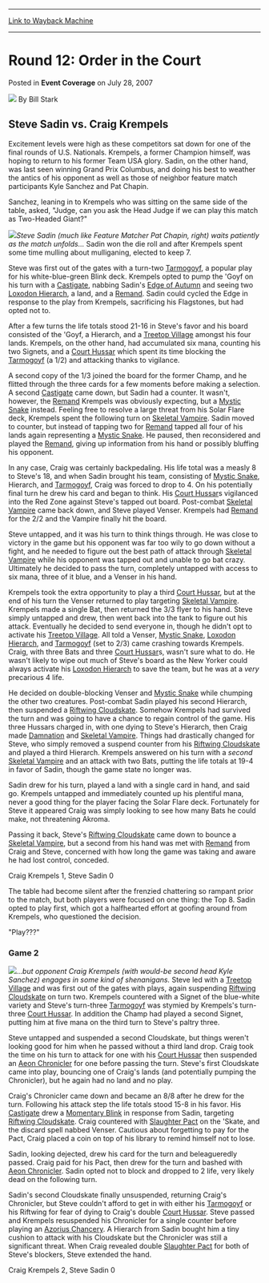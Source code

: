 
---
[Link to Wayback Machine](https://web.archive.org/web/20220628163443/https://magic.wizards.com/en/articles/archive/event-coverage/round-12-order-court-2007-07-28)

[_metadata_:author]:- "Bill Stark"
[_metadata_:description]:- "Steve Sadin vs. Craig Krempels Excitement levels were high as these competitors sat down for one of the final rounds of U.S. Nationals. Krempels, a former Champion himself, was hoping to return to his former Team USA glory. Sadin, on the other hand, was last seen winning Grand Prix Columbus, and doing his best to weather the antics of his opponent as well as those of neighbor"
[_metadata_:generator]:- "Drupal 7 (http://drupal.org)"
[_metadata_:node]:- "587071"
[_metadata_:publish_date]:- "2007-07-28"
[_metadata_:source]:- "div-main-content"
[_metadata_:title]:- "Round 12: Order in the Court"
[_metadata_:wayback_capture_timestamp]:- "2022-06-28 16:34:43"
[_metadata_:wayback_raw_url]:- "https://web.archive.org/web/20220628163443id_/https://magic.wizards.com/en/articles/archive/event-coverage/round-12-order-court-2007-07-28"
[_metadata_:wayback_url]:- "https://magic.wizards.com/en/articles/archive/event-coverage/round-12-order-court-2007-07-28"
---


Round 12: Order in the Court
============================



 Posted in **Event Coverage**
 on July 28, 2007 






![](https://media.magic.wizards.com/styles/auth_small/public/images/person/authorpic_BillStark.jpg)
By Bill Stark












Steve Sadin vs. Craig Krempels
------------------------------


Excitement levels were high as these competitors sat down for one of the final rounds of U.S. Nationals. Krempels, a former Champion himself, was hoping to return to his former Team USA glory. Sadin, on the other hand, was last seen winning Grand Prix Columbus, and doing his best to weather the antics of his opponent as well as those of neighbor feature match participants Kyle Sanchez and Pat Chapin.


Sanchez, leaning in to Krempels who was sitting on the same side of the table, asked, "Judge, can you ask the Head Judge if we can play this match as Two-Headed Giant?"


![](https://media.magic.wizards.com/image_legacy_migration/sideboard/images/usnat07/R12_Sadin.jpg)*Steve Sadin (much like Feature Matcher Pat Chapin, right) waits patiently as the match unfolds...*
Sadin won the die roll and after Krempels spent some time mulling about mulliganing, elected to keep 7.


Steve was first out of the gates with a turn-two [Tarmogoyf](https://gatherer.wizards.com/Pages/Card/Details.aspx?name=Tarmogoyf), a popular play for his white-blue-green Blink deck. Krempels opted to pump the 'Goyf on his turn with a [Castigate](https://gatherer.wizards.com/Pages/Card/Details.aspx?name=Castigate), nabbing Sadin's [Edge of Autumn](https://gatherer.wizards.com/Pages/Card/Details.aspx?name=Edge+of+Autumn) and seeing two [Loxodon Hierarch](https://gatherer.wizards.com/Pages/Card/Details.aspx?name=Loxodon+Hierarch), a land, and a [Remand](https://gatherer.wizards.com/Pages/Card/Details.aspx?name=Remand). Sadin could cycled the Edge in response to the play from Krempels, sacrificing his Flagstones, but had opted not to.


After a few turns the life totals stood 21-16 in Steve's favor and his board consisted of the 'Goyf, a Hierarch, and a [Treetop Village](https://gatherer.wizards.com/Pages/Card/Details.aspx?name=Treetop+Village) amongst his four lands. Krempels, on the other hand, had accumulated six mana, counting his two Signets, and a [Court Hussar](https://gatherer.wizards.com/Pages/Card/Details.aspx?name=Court+Hussar) which spent its time blocking the [Tarmogoyf](https://gatherer.wizards.com/Pages/Card/Details.aspx?name=Tarmogoyf) (a 1/2) and attacking thanks to vigilance.


A second copy of the 1/3 joined the board for the former Champ, and he flitted through the three cards for a few moments before making a selection. A second [Castigate](https://gatherer.wizards.com/Pages/Card/Details.aspx?name=Castigate) came down, but Sadin had a counter. It wasn't, however, the [Remand](https://gatherer.wizards.com/Pages/Card/Details.aspx?name=Remand) Krempels was obviously expecting, but a [Mystic Snake](https://gatherer.wizards.com/Pages/Card/Details.aspx?name=Mystic+Snake) instead. Feeling free to resolve a large threat from his Solar Flare deck, Krempels spent the following turn on [Skeletal Vampire](https://gatherer.wizards.com/Pages/Card/Details.aspx?name=Skeletal+Vampire). Sadin moved to counter, but instead of tapping two for [Remand](https://gatherer.wizards.com/Pages/Card/Details.aspx?name=Remand) tapped all four of his lands again representing a [Mystic Snake](https://gatherer.wizards.com/Pages/Card/Details.aspx?name=Mystic+Snake). He paused, then reconsidered and played the [Remand](https://gatherer.wizards.com/Pages/Card/Details.aspx?name=Remand), giving up information from his hand or possibly bluffing his opponent.


In any case, Craig was certainly backpedaling. His life total was a measly 8 to Steve's 18, and when Sadin brought his team, consisting of [Mystic Snake](https://gatherer.wizards.com/Pages/Card/Details.aspx?name=Mystic+Snake), Hierarch, and [Tarmogoyf](https://gatherer.wizards.com/Pages/Card/Details.aspx?name=Tarmogoyf), Craig was forced to drop to 4. On his potentially final turn he drew his card and began to think. His [Court Hussar](https://gatherer.wizards.com/Pages/Card/Details.aspx?name=Court+Hussar)s vigilanced into the Red Zone against Steve's tapped out board. Post-combat [Skeletal Vampire](https://gatherer.wizards.com/Pages/Card/Details.aspx?name=Skeletal+Vampire) came back down, and Steve played Venser. Krempels had [Remand](https://gatherer.wizards.com/Pages/Card/Details.aspx?name=Remand) for the 2/2 and the Vampire finally hit the board.


Steve untapped, and it was his turn to think things through. He was close to victory in the game but his opponent was far too wily to go down without a fight, and he needed to figure out the best path of attack through [Skeletal Vampire](https://gatherer.wizards.com/Pages/Card/Details.aspx?name=Skeletal+Vampire) while his opponent was tapped out and unable to go bat crazy. Ultimately he decided to pass the turn, completely untapped with access to six mana, three of it blue, and a Venser in his hand.


Krempels took the extra opportunity to play a third [Court Hussar](https://gatherer.wizards.com/Pages/Card/Details.aspx?name=Court+Hussar), but at the end of his turn the Venser returned to play targeting [Skeletal Vampire](https://gatherer.wizards.com/Pages/Card/Details.aspx?name=Skeletal+Vampire). Krempels made a single Bat, then returned the 3/3 flyer to his hand. Steve simply untapped and drew, then went back into the tank to figure out his attack. Eventually he decided to send everyone in, though he didn't opt to activate his [Treetop Village](https://gatherer.wizards.com/Pages/Card/Details.aspx?name=Treetop+Village). All told a Venser, [Mystic Snake](https://gatherer.wizards.com/Pages/Card/Details.aspx?name=Mystic+Snake), [Loxodon Hierarch](https://gatherer.wizards.com/Pages/Card/Details.aspx?name=Loxodon+Hierarch), and [Tarmogoyf](https://gatherer.wizards.com/Pages/Card/Details.aspx?name=Tarmogoyf) (set to 2/3) came crashing towards Krempels. Craig, with three Bats and three [Court Hussar](https://gatherer.wizards.com/Pages/Card/Details.aspx?name=Court+Hussar)s, wasn't sure what to do. He wasn't likely to wipe out much of Steve's board as the New Yorker could always activate his [Loxodon Hierarch](https://gatherer.wizards.com/Pages/Card/Details.aspx?name=Loxodon+Hierarch) to save the team, but he was at a *very* precarious 4 life.


He decided on double-blocking Venser and [Mystic Snake](https://gatherer.wizards.com/Pages/Card/Details.aspx?name=Mystic+Snake) while chumping the other two creatures. Post-combat Sadin played his second Hierarch, then suspended a [Riftwing Cloudskate](https://gatherer.wizards.com/Pages/Card/Details.aspx?name=Riftwing+Cloudskate). Somehow Krempels had survived the turn and was going to have a chance to regain control of the game. His three Hussars charged in, with one dying to Steve's Hierarch, then Craig made [Damnation](https://gatherer.wizards.com/Pages/Card/Details.aspx?name=Damnation) and [Skeletal Vampire](https://gatherer.wizards.com/Pages/Card/Details.aspx?name=Skeletal+Vampire). Things had drastically changed for Steve, who simply removed a suspend counter from his [Riftwing Cloudskate](https://gatherer.wizards.com/Pages/Card/Details.aspx?name=Riftwing+Cloudskate) and played a third Hierarch. Krempels answered on his turn with a *second* [Skeletal Vampire](https://gatherer.wizards.com/Pages/Card/Details.aspx?name=Skeletal+Vampire) and an attack with two Bats, putting the life totals at 19-4 in favor of Sadin, though the game state no longer was.


Sadin drew for his turn, played a land with a single card in hand, and said go. Krempels untapped and immediately counted up his plentiful mana, never a good thing for the player facing the Solar Flare deck. Fortunately for Steve it appeared Craig was simply looking to see how many Bats he could make, not threatening Akroma.


Passing it back, Steve's [Riftwing Cloudskate](https://gatherer.wizards.com/Pages/Card/Details.aspx?name=Riftwing+Cloudskate) came down to bounce a [Skeletal Vampire](https://gatherer.wizards.com/Pages/Card/Details.aspx?name=Skeletal+Vampire), but a second from his hand was met with [Remand](https://gatherer.wizards.com/Pages/Card/Details.aspx?name=Remand) from Craig and Steve, concerned with how long the game was taking and aware he had lost control, conceded.


Craig Krempels 1, Steve Sadin 0


The table had become silent after the frenzied chattering so rampant prior to the match, but both players were focused on one thing: the Top 8. Sadin opted to play first, which got a halfhearted effort at goofing around from Krempels, who questioned the decision.


"Play???"


### Game 2


![](https://media.magic.wizards.com/image_legacy_migration/sideboard/images/usnat07/R12_Krempels_Sanchez.jpg)*…but opponent Craig Krempels (with would-be second head Kyle Sanchez) engages in some kind of shenanigans.*
Steve led with a [Treetop Village](https://gatherer.wizards.com/Pages/Card/Details.aspx?name=Treetop+Village) and was first out of the gates with plays, again suspending [Riftwing Cloudskate](https://gatherer.wizards.com/Pages/Card/Details.aspx?name=Riftwing+Cloudskate) on turn two. Krempels countered with a Signet of the blue-white variety and Steve's turn-three [Tarmogoyf](https://gatherer.wizards.com/Pages/Card/Details.aspx?name=Tarmogoyf) was stymied by Krempels's turn-three [Court Hussar](https://gatherer.wizards.com/Pages/Card/Details.aspx?name=Court+Hussar). In addition the Champ had played a second Signet, putting him at five mana on the third turn to Steve's paltry three.


Steve untapped and suspended a second Cloudskate, but things weren't looking good for him when he passed without a third land drop. Craig took the time on his turn to attack for one with his [Court Hussar](https://gatherer.wizards.com/Pages/Card/Details.aspx?name=Court+Hussar) then suspended an [Aeon Chronicler](https://gatherer.wizards.com/Pages/Card/Details.aspx?name=Aeon+Chronicler) for one before passing the turn. Steve's first Cloudskate came into play, bouncing one of Craig's lands (and potentially pumping the Chronicler), but he again had no land and no play.


Craig's Chronicler came down and became an 8/8 after he drew for the turn. Following his attack step the life totals stood 15-8 in his favor. His [Castigate](https://gatherer.wizards.com/Pages/Card/Details.aspx?name=Castigate) drew a [Momentary Blink](https://gatherer.wizards.com/Pages/Card/Details.aspx?name=Momentary+Blink) in response from Sadin, targeting [Riftwing Cloudskate](https://gatherer.wizards.com/Pages/Card/Details.aspx?name=Riftwing+Cloudskate). Craig countered with [Slaughter Pact](https://gatherer.wizards.com/Pages/Card/Details.aspx?name=Slaughter+Pact) on the 'Skate, and the discard spell nabbed Venser. Cautious about forgetting to pay for the Pact, Craig placed a coin on top of his library to remind himself not to lose.


Sadin, looking dejected, drew his card for the turn and beleagueredly passed. Craig paid for his Pact, then drew for the turn and bashed with [Aeon Chronicler](https://gatherer.wizards.com/Pages/Card/Details.aspx?name=Aeon+Chronicler). Sadin opted not to block and dropped to 2 life, very likely dead on the following turn.


Sadin's second Cloudskate finally unsuspended, returning Craig's Chronicler, but Steve couldn't afford to get in with either his [Tarmogoyf](https://gatherer.wizards.com/Pages/Card/Details.aspx?name=Tarmogoyf) or his Riftwing for fear of dying to Craig's double [Court Hussar](https://gatherer.wizards.com/Pages/Card/Details.aspx?name=Court+Hussar). Steve passed and Krempels resuspended his Chronicler for a single counter before playing an [Azorius Chancery](https://gatherer.wizards.com/Pages/Card/Details.aspx?name=Azorius+Chancery). A Hierarch from Sadin bought him a tiny cushion to attack with his Cloudskate but the Chronicler was still a significant threat. When Craig revealed double [Slaughter Pact](https://gatherer.wizards.com/Pages/Card/Details.aspx?name=Slaughter+Pact) for both of Steve's blockers, Steve extended the hand.


Craig Krempels 2, Steve Sadin 0








